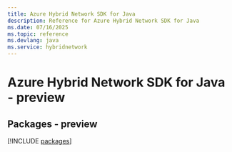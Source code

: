 ```yaml
---
title: Azure Hybrid Network SDK for Java
description: Reference for Azure Hybrid Network SDK for Java
ms.date: 07/16/2025
ms.topic: reference
ms.devlang: java
ms.service: hybridnetwork
---
```

# Azure Hybrid Network SDK for Java - preview
## Packages - preview
[!INCLUDE [packages](hybrid-network-index.md)]